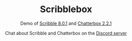 <h1 align="center">Scribblebox</h1>

<p align="center">Demo of <a href="https://github.com/JujuAdams/Scribble">Scribble 8.0.1</a> and <a href="https://github.com/JujuAdams/Chatterbox">Chatterbox 2.2.1</a></p>

<p align="center">Chat about Scribble and Chatterbox on the <a href="https://discord.gg/8krYCqr">Discord server</a></p>
